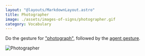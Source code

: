 ```yaml
---
layout: "@layouts/MarkdownLayout.astro"
title: Photographer
image: ./assets/images-of-signs/photographer.gif
category: Vocabulary
---
```


Do the gesture for ["photograph"](./photograph),
followed by the [agent gesture](../resources/definitions#agent-gesture).

![Photographer](@signs/photographer.gif)
